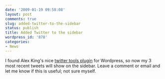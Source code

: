 ```yaml
---
date: '2009-01-19 09:58:08'
layout: post
comments: true
slug: added-twitter-to-the-sidebar
status: publish
title: Added Twitter to the sidebar
wordpress_id: '878'
categories:
- News
---
```


I found Alex King's nice [twitter tools plugin](http://alexking.org/projects/wordpress) for Wordpress, so now my 3 most recent tweets will show on the sidebar. Leave a comment or email and let me know if this is useful; not sure myself.

 
